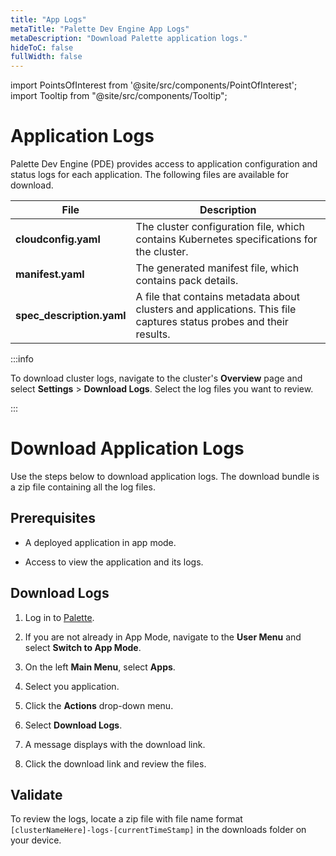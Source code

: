 ```yaml
---
title: "App Logs"
metaTitle: "Palette Dev Engine App Logs"
metaDescription: "Download Palette application logs."
hideToC: false
fullWidth: false
---
```





import PointsOfInterest from '@site/src/components/PointOfInterest';
import Tooltip from "@site/src/components/Tooltip";

# Application Logs

Palette Dev Engine (PDE) provides access to application configuration and status logs for each application. The following files are available for download.

| File                      | Description                                                                                                                 |
|---------------------------|-----------------------------------------------------------------------------------------------------------------------------|
| **cloudconfig.yaml**      | The cluster configuration file, which contains Kubernetes specifications for the cluster.                               |
| **manifest.yaml**         | The generated manifest file, which contains pack details.                                                                 |
| **spec_description.yaml** | A file that contains metadata about clusters and applications. This file captures status probes and their results. |


:::info

To download cluster logs, navigate to the cluster's **Overview** page and select **Settings** > **Download Logs**. Select the log files you want to review.

:::


# Download Application Logs

Use the steps below to download application logs. The download bundle is a zip file containing all the log files.


## Prerequisites

* A deployed application in app mode. 

* Access to view the application and its logs.


## Download Logs

1. Log in to [Palette](https://console.spectrocloud.com).


2. If you are not already in App Mode, navigate to the **User Menu** and select **Switch to App Mode**.


3. On the left **Main Menu**, select **Apps**.


4. Select you application.


5. Click the **Actions** drop-down menu. 


6. Select **Download Logs**. 


7. A message displays with the download link.


8. Click the download link and review the files.


## Validate

To review the logs, locate a zip file with file name format `[clusterNameHere]-logs-[currentTimeStamp]` in the downloads folder on your device.